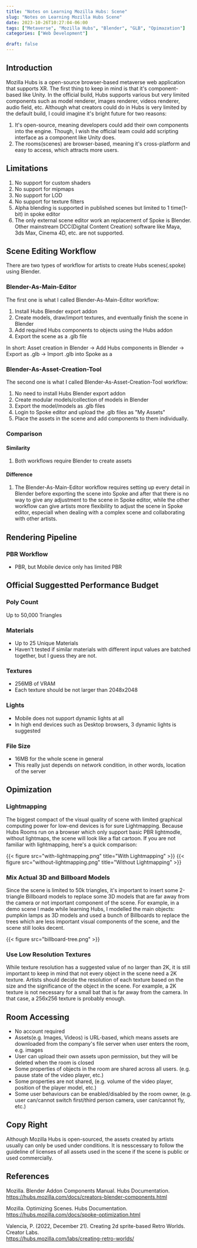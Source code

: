 ```yaml
---
title: "Notes on Learning Mozilla Hubs: Scene"
slug: "Notes on Learning Mozilla Hubs Scene"
date: 2023-10-26T10:27:04-06:00
tags: ["Metaverse", "Mozilla Hubs", "Blender", "GLB", "Opimazation"]
categories: ["Web Development"]

draft: false
---
```


## Introduction

Mozilla Hubs is a open-source browser-based metaverse web application that supports XR. The first thing to keep in mind is that it's component-based like Unity. In the official build, Hubs supports various but very limited components such as model renderer, images renderer, videos renderer, audio field, etc. Although what creators could do in Hubs is very limited by the default build, I could imagine it's bright future for two reasons:

1. It's open-source, meaning developers could add their own components into the engine. Though, I wish the official team could add scripting interface as a component like Unity does.
2. The rooms(scenes) are browser-based, meaning it's cross-platform and easy to access, which attracts more users.

## Limitations

1.  No support for custom shaders
1.  No support for mipmaps
1.  No support for LOD
1.  No support for texture filters
1.  Alpha blending is supported in published scenes but limited to 1 time(1-bit) in spoke editor
1.  The only external scene editor work an replacement of Spoke is Blender. Other mainstream DCC(Digital Content Creation) software like Maya, 3ds Max, Cinema 4D, etc. are not supported.

## Scene Editing Workflow

There are two types of workflow for artists to create Hubs scenes(.spoke) using Blender.

### Blender-As-Main-Editor

The first one is what I called Blender-As-Main-Editor workflow:

1. Install Hubs Blender export addon
2. Create models, draw/import textures, and eventually finish the scene in Blender
3. Add required Hubs components to objects using the Hubs addon
4. Export the scene as a .glb file

In short: Asset creation in Blender -> Add Hubs components in Blender -> Export as .glb -> Import .glb into Spoke as a

### Blender-As-Asset-Creation-Tool

The second one is what I called Blender-As-Asset-Creation-Tool workflow:

1. No need to install Hubs Blender export addon
2. Create modular models/collection of models in Blender
3. Export the model/models as .glb files
4. Login to Spoke editor and upload the .glb files as "My Assets"
5. Place the assets in the scene and add components to them individually.

### Comparison

#### Similarity

1. Both workflows require Blender to create assets

#### Difference

1. The Blender-As-Main-Editor workflow requires setting up every detail in Blender before exporting the scene into Spoke and after that there is no way to give any adjustment to the scene in Spoke editor, while the other workflow can give artists more flexibility to adjust the scene in Spoke editor, especiall when dealing with a complex scene and collaborating with other artists.

## Rendering Pipeline

### PBR Workflow

-   PBR, but Mobile device only has limited PBR

## Official Suggestted Performance Budget

### Poly Count

Up to 50,000 Triangles

### Materials

-   Up to 25 Unique Materials
-   Haven't tested if similar materials with different input values are batched together, but I guess they are not.

### Textures

-   256MB of VRAM
-   Each texture should be not larger than 2048x2048

### Lights

-   Mobile does not support dynamic lights at all
-   In high end devices such as Desktop browsers, 3 dynamic lights is suggested

### File Size

-   16MB for the whole scene in general
-   This really just depends on network condition, in other words, location of the server

## Opimization

### Lightmapping

The biggest compact of the visual quality of scene with limited graphical computing power for low-end devices is for sure Lightmapping. Because Hubs Rooms run on a browser which only support basic PBR lightmodle, without lightmaps, the scene will look like a flat cartoon. If you are not familiar with lightmapping, here's a quick comparison:

{{< figure src="with-lightmapping.png" title="With Lightmapping" >}}
{{< figure src="without-lightmapping.png" title="Without Lightmapping" >}}

### Mix Actual 3D and Billboard Models

Since the scene is limited to 50k triangles, it's important to insert some 2-triangle Billboard models to replace some 3D models that are far away from the camera or not important component of the scene. For example, in a demo scene I made while learning Hubs, I modelled the main objects: pumpkin lamps as 3D models and used a bunch of Billboards to replace the trees which are less important visual components of the scene, and the scene still looks decent.

{{< figure src="billboard-tree.png" >}}

### Use Low Resolution Textures

While texture resolution has a suggested value of no larger than 2K, it is still important to keep in mind that not every object in the scene need a 2K texture. Artists should decide the resolution of each texture based on the size and the significance of the object in the scene. For example, a 2K texture is not necessary for a small bat that is far away from the camera. In that case, a 256x256 texture is probably enough.

## Room Accessing

-   No account required
-   Assets(e.g. Images, Videos) is URL-based, which means assets are downloaded from the company's file server when user enters the room, e.g. images
-   User can upload their own assets upon permission, but they will be deleted when the room is closed
-   Some properties of objects in the room are shared across all users. (e.g. pause state of the video player, etc.)
-   Some properties are not shared, (e.g. volume of the video player, position of the player model, etc.)
-   Some user behaviours can be enabled/disabled by the room owner, (e.g. user can/cannot switch first/third person camera, user can/cannot fly, etc.)

## Copy Right
Although Mozilla Hubs is open-sourced, the assets created by artists usually can only be used under conditions. It is nesscessary to follow the guideline of licenses of all assets used in the scene if the scene is public or used commercially. 

## References

Mozilla. Blender Addon Components Manual. Hubs Documentation. https://hubs.mozilla.com/docs/creators-blender-components.html

Mozilla. Optimizing Scenes. Hubs Documentation.  
https://hubs.mozilla.com/docs/spoke-optimization.html

Valencia, P. (2022, December 21). Creating 2d sprite-based Retro Worlds. Creator Labs.  
https://hubs.mozilla.com/labs/creating-retro-worlds/
